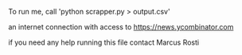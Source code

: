 To run me, call 'python scrapper.py > output.csv'

an internet connection with access to https://news.ycombinator.com

if you need any help running this file contact Marcus Rosti

